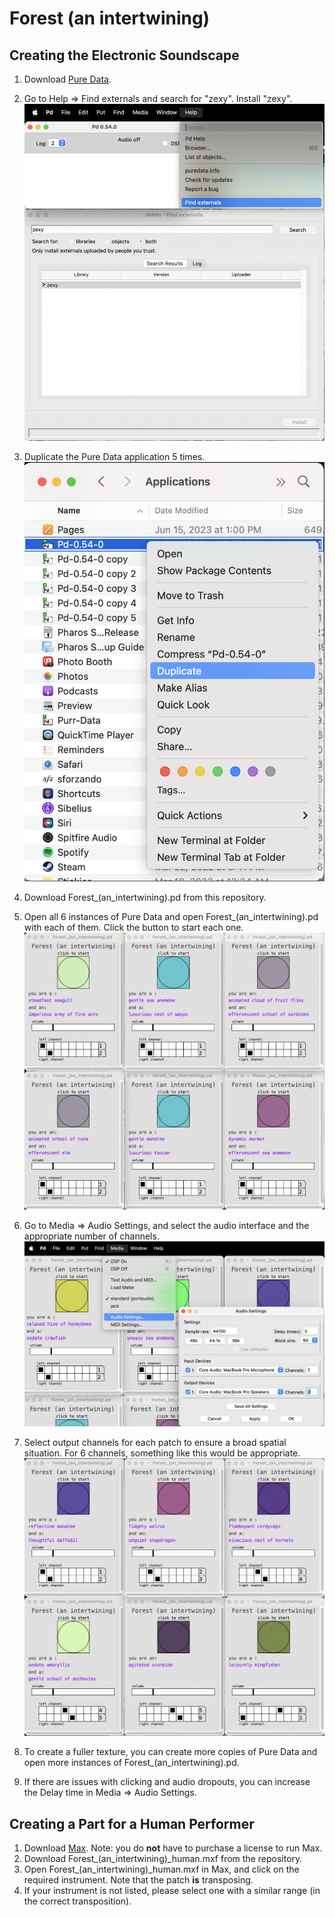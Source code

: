 # Forest (an intertwining)

## Creating the Electronic Soundscape

1. Download [Pure Data](https://puredata.info/downloads/pure-data).

2. Go to Help => Find externals and search for "zexy". Install "zexy".
![](imgs/1.png)
3. Duplicate the Pure Data application 5 times.
![](imgs/3.png)
4. Download Forest_(an_intertwining).pd from this repository.

5. Open all 6 instances of Pure Data and open Forest_(an_intertwining).pd with each of them. Click the button to start each one.
![](imgs/4.png)
6. Go to Media => Audio Settings, and select the audio interface and the appropriate number of channels.
![](imgs/5.png)
7. Select output channels for each patch to ensure a broad spatial situation. For 6 channels, something like this would be appropriate.
![](imgs/6.png)
8. To create a fuller texture, you can create more copies of Pure Data and open more instances of Forest_(an_intertwining).pd. 

9. If there are issues with clicking and audio dropouts, you can increase the Delay time in Media => Audio Settings.

## Creating a Part for a Human Performer

1. Download [Max](https://cycling74.com/downloads). Note: you do **not** have to purchase a license to run Max.
2. Download Forest_(an_intertwining)_human.mxf from the repository.
3. Open Forest_(an_intertwining)_human.mxf in Max, and click on the required instrument. Note that the patch **is** transposing.
4. If your instrument is not listed, please select one with a similar range (in the correct transposition).
